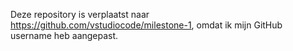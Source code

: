 Deze repository is verplaatst naar https://github.com/vstudiocode/milestone-1, omdat ik mijn GitHub username heb aangepast.
